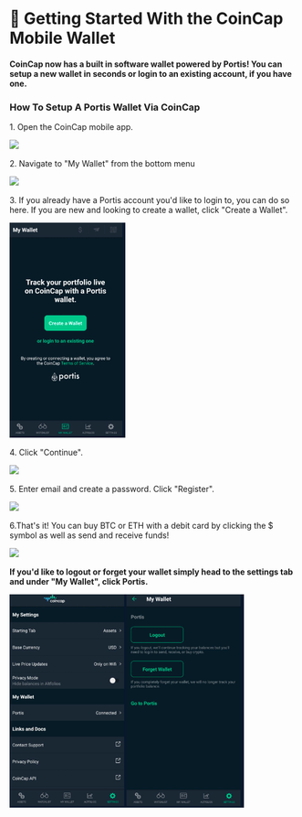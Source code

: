 # 🔷 Getting Started With the CoinCap Mobile Wallet

#### CoinCap now has a built in software wallet powered by Portis! You can setup a new wallet in seconds or login to an existing account, if you have one.

### How To Setup A Portis Wallet Via CoinCap

1\. Open the CoinCap mobile app.

![](<../../.gitbook/assets/image (216).png>)

2\. Navigate to "My Wallet" from the bottom menu

![](<../../.gitbook/assets/image (201).png>)

3\. If you already have a Portis account you'd like to login to, you can do so here. If you are new and looking to create a wallet, click "Create a Wallet".

![](<../../.gitbook/assets/image (9).png>)

4\. Click "Continue".

![](<../../.gitbook/assets/image (177).png>)

5\. Enter email and create a password. Click "Register".

![](<../../.gitbook/assets/image (139).png>)

6.That's it! You can buy BTC or ETH with a debit card by clicking the $ symbol as well as send and receive funds!

![](<../../.gitbook/assets/image (69).png>)

**If you'd like to logout or forget your wallet simply head to the settings tab and under "My Wallet", click Portis.**

![](<../../.gitbook/assets/image (7) (1).png>)
